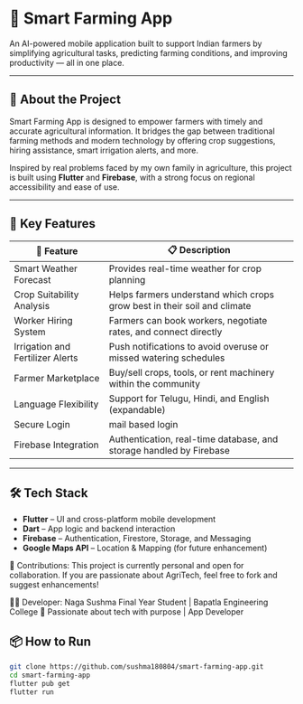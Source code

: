 # 🌾 Smart Farming App

An AI-powered mobile application built to support Indian farmers by simplifying agricultural tasks, predicting farming conditions, and improving productivity — all in one place.

---

## 📱 About the Project

Smart Farming App is designed to empower farmers with timely and accurate agricultural information. It bridges the gap between traditional farming methods and modern technology by offering crop suggestions, hiring assistance, smart irrigation alerts, and more.

Inspired by real problems faced by my own family in agriculture, this project is built using **Flutter** and **Firebase**, with a strong focus on regional accessibility and ease of use.

---

## 🔑 Key Features

| 🌟 Feature                           | 📋 Description                                                                 |
|-------------------------------------|--------------------------------------------------------------------------------|
| Smart Weather Forecast              | Provides real-time weather for crop planning    |  |
| Crop Suitability Analysis           | Helps farmers understand which crops grow best in their soil and climate      |
| Worker Hiring System                | Farmers can book workers, negotiate rates, and connect directly                |
| Irrigation and Fertilizer Alerts    | Push notifications to avoid overuse or missed watering schedules               |
| Farmer Marketplace                  | Buy/sell crops, tools, or rent machinery within the community                  |
| Language Flexibility                | Support for Telugu, Hindi, and English (expandable)                           |
| Secure Login                        | mail based login                                     |
| Firebase Integration                | Authentication, real-time database, and storage handled by Firebase           |

---

## 🛠️ Tech Stack

- **Flutter** – UI and cross-platform mobile development  
- **Dart** – App logic and backend interaction  
- **Firebase** – Authentication, Firestore, Storage, and Messaging  
- **Google Maps API** – Location & Mapping (for future enhancement)
  
🤝 Contributions:
This project is currently personal and open for collaboration. If you are passionate about AgriTech, feel free to fork and suggest enhancements!

👩‍💻 Developer:
Naga Sushma
Final Year Student | Bapatla Engineering College
💬 Passionate about tech with purpose | App Developer


## 📦 How to Run

```bash
git clone https://github.com/sushma180804/smart-farming-app.git
cd smart-farming-app
flutter pub get
flutter run





